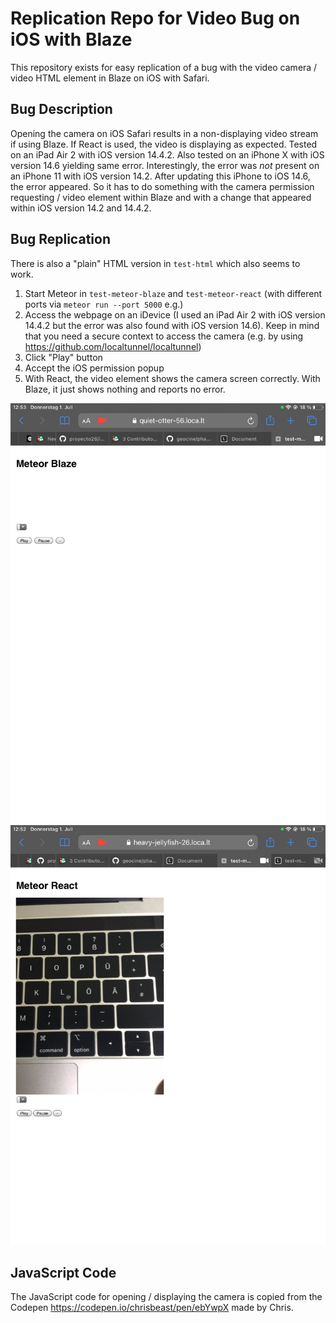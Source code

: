 # Replication Repo for Video Bug on iOS with Blaze
This repository exists for easy replication of a bug with the video camera / video HTML element in Blaze on iOS with Safari.

## Bug Description
Opening the camera on iOS Safari results in a non-displaying video stream if using Blaze. If React is used, the video is displaying as expected. Tested on an iPad Air 2 with iOS version 14.4.2. Also tested on an iPhone X with iOS version 14.6 yielding same error. Interestingly, the error was *not* present on an iPhone 11 with iOS version 14.2. After updating this iPhone to iOS 14.6, the error appeared. So it has to do something with the camera permission requesting / video element within Blaze and with a change that appeared within iOS version 14.2 and 14.4.2.

## Bug Replication
There is also a "plain" HTML version in `test-html` which also seems to work.

1. Start Meteor in `test-meteor-blaze` and `test-meteor-react` (with different ports via `meteor run --port 5000` e.g.)
2. Access the webpage on an iDevice (I used an iPad Air 2 with iOS version 14.4.2 but the error was also found with iOS version 14.6). Keep in mind that you need a secure context to access the camera (e.g. by using https://github.com/localtunnel/localtunnel)
3. Click "Play" button
4. Accept the iOS permission popup
5. With React, the video element shows the camera screen correctly. With Blaze, it just shows nothing and reports no error.

![Meteor Blaze](meteor-blaze.png)
![Meteor React](meteor-react.png)

## JavaScript Code
The JavaScript code for opening / displaying the camera is copied from the Codepen https://codepen.io/chrisbeast/pen/ebYwpX made by Chris.
